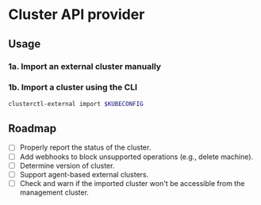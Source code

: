 # Cluster API provider 

## Usage

### 1a. Import an external cluster manually


### 1b. Import a cluster using the CLI

```bash
clusterctl-external import $KUBECONFIG
```

## Roadmap

- [ ] Properly report the status of the cluster.
- [ ] Add webhooks to block unsupported operations (e.g., delete machine).
- [ ] Determine version of cluster.
- [ ] Support agent-based external clusters.
- [ ] Check and warn if the imported cluster won't be accessible from the management cluster.
